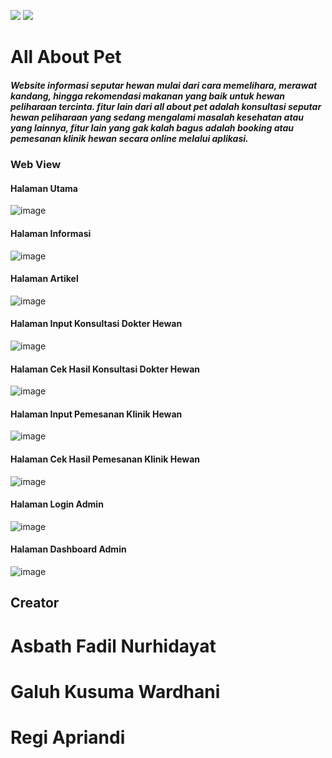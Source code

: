![](https://github.com/regiapriandi012/all-about-pet/actions/workflows/dependency-review.yml/badge.svg)
![](https://github.com/regiapriandi012/all-about-pet/actions/workflows/codeql.yml/badge.svg)

# All About Pet
##### Website informasi seputar hewan mulai dari cara memelihara, merawat kandang, hingga rekomendasi makanan yang baik untuk hewan peliharaan tercinta. fitur lain dari all about pet adalah konsultasi seputar hewan peliharaan yang sedang mengalami masalah kesehatan atau yang lainnya, fitur lain yang gak kalah bagus adalah booking atau pemesanan klinik hewan secara online melalui aplikasi.

### Web View
#### Halaman Utama
![image](https://user-images.githubusercontent.com/69528812/150696327-93b6f0b2-f727-4a4b-ab64-3e4051f74ed5.png)

#### Halaman Informasi
![image](https://user-images.githubusercontent.com/69528812/150696343-5bc2f4a9-d20c-48f6-a3fb-b3777f53a6c5.png)

#### Halaman Artikel
![image](https://user-images.githubusercontent.com/69528812/150696354-9417c148-4aea-4797-89bd-71f0b527743a.png)

#### Halaman Input Konsultasi Dokter Hewan
![image](https://user-images.githubusercontent.com/69528812/150696370-c7b7fe9c-5445-478a-ad29-63fb38dcaccc.png)

#### Halaman Cek Hasil Konsultasi Dokter Hewan
![image](https://user-images.githubusercontent.com/69528812/150696409-8dba3090-a6d0-4001-b6d7-7ebd6d3c540e.png)

#### Halaman Input Pemesanan Klinik Hewan
![image](https://user-images.githubusercontent.com/69528812/150696447-4d8dc713-001c-4d4d-af8a-3c9ad406559f.png)

#### Halaman Cek Hasil Pemesanan Klinik Hewan
![image](https://user-images.githubusercontent.com/69528812/150696470-d10a94ed-fe8c-48cd-bed5-532e3d52dbbe.png)

#### Halaman Login Admin
![image](https://user-images.githubusercontent.com/69528812/150696483-1031a0b6-8118-4ea4-986f-7a12210fbc89.png)

#### Halaman Dashboard Admin
![image](https://user-images.githubusercontent.com/69528812/150696500-eb2ee4c0-9035-4a65-beb1-68a048a6125c.png)

## Creator
# Asbath Fadil Nurhidayat
# Galuh Kusuma Wardhani
# Regi Apriandi
